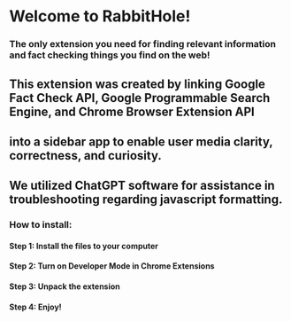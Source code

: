 # Welcome to RabbitHole!
### The only extension you need for finding relevant information and fact checking things you find on the web!

## This extension was created by linking Google Fact Check API, Google Programmable Search Engine, and Chrome Browser Extension API
## into a sidebar app to enable user media clarity, correctness, and curiosity. 
## We utilized ChatGPT software for assistance in troubleshooting regarding javascript formatting.

###  How to install:
#### Step 1: Install the files to your computer
#### Step 2: Turn on Developer Mode in Chrome Extensions
#### Step 3: Unpack the extension
#### Step 4: Enjoy!
